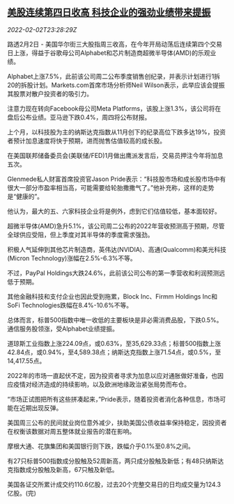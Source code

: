 <!--1643846463000-->
[美股连续第四日收高 科技企业的强劲业绩带来提振](https://cn.reuters.com/article/usa-stock-close-0202-wedn-idCNKBS2K7298)
------

<div><i>2022-02-02T23:28:29Z</i></div><p>路透2月2日 - 美国华尔街三大股指周三收高，在今年开局动荡后连续第四个交易日上涨，得益于谷歌母公司Alphabet和芯片制造商超微半导体(AMD)的乐观业绩。</p><p>Alphabet上涨7.5%，此前该公司周二公布季度销售创纪录，并表示计划进行1拆20的拆股计划。Markets.com首席市场分析师Neil Wilson表示，此举应该会提振其股票对散户投资者的吸引力。</p><p>注意力现在转向Facebook母公司Meta Platforms，该股上涨1.3%，该公司将在盘后公布业绩。亚马逊下跌0.4%，周四将公布财报。</p><p>上个月，以科技股为主的纳斯达克指数从11月创下的纪录高位下跌多达19%，投资者预计加息速度将快于预期，进而抛售估值较高的成长股。</p><p>在美国联邦储备委员会(美联储/FED)1月做出鹰派发言后，交易员押注今年将加息五次。</p><p>Glenmede私人财富首席投资官Jason Pride表示：“科技股市场和成长股市场中有很大一部分市盈率相当高，可能需要给轮胎撒撒气了。”他补充称，这样的走势是“健康的”。</p><p>他认为，最大的五、六家科技企业将是例外，虑到它们估值较低，基本面较好。</p><p>超微半导体(AMD)急升5.1%，该公司周二公布的2022年营收预测高于预期，尽管全球供应受阻，但上季度对其半导体的季度需求强劲。</p><p>积极人气延伸到其他芯片制造商，英伟达(NVIDIA)、高通(Qualcomm)和美光科技(Micron Technology)涨幅在2.5%-6.3%不等。</p><p>不过，PayPal Holdings大跌24.6%，此前该公司公布的第一季营收和利润预测远低于预期。</p><p>其他金融科技和支付企业也因此受到拖累，Block Inc、Firmm Holdings Inc和SoFi Technologies跌幅在8.4%-10.6%不等。</p><p>总体而言，标普500指数中唯一收低的主要板块是非必需消费品股，下跌0.5%。通信服务股领涨，受Alphabet业绩提振。</p><p>道琼斯工业指数上涨224.09点，或0.63%，至35,629.33点；标普500指数上涨42.84点，或0.94%，至4,589.38点；纳斯达克指数上涨71.54点，或0.5%，至14,417.55点。</p><p>2022年的市场一直起伏不定，因为投资者寻求为加息以应对通胀做好准备，也因应疫情对经济造成的持续影响，以及欧洲地缘政治紧张局势而布仓。</p><p>“市场正试图把所有这些拼凑起来，”Pride表示，随着投资者消化各种信息，市场可能在近期出现反弹。</p><p>美国周三公布的民间就业岗位意外减少，扶助美国公债收益率保持稳定，因投资者在权衡该数据对周五整体就业报告的潜在影响。</p><p>摩根大通、花旗集团和美国银行则下跌，跌幅介乎0.1%至0.8%之间。</p><p>有27只标普500指数成分股触及52周新高，两只成分股触及新低；有48只纳斯达克指数成分股触及新高，67只触及新低。</p><p>美国各证交所累计成交约110.6亿股，过去20个完整交易日的日均成交量为124.3亿股。(完)</p>
